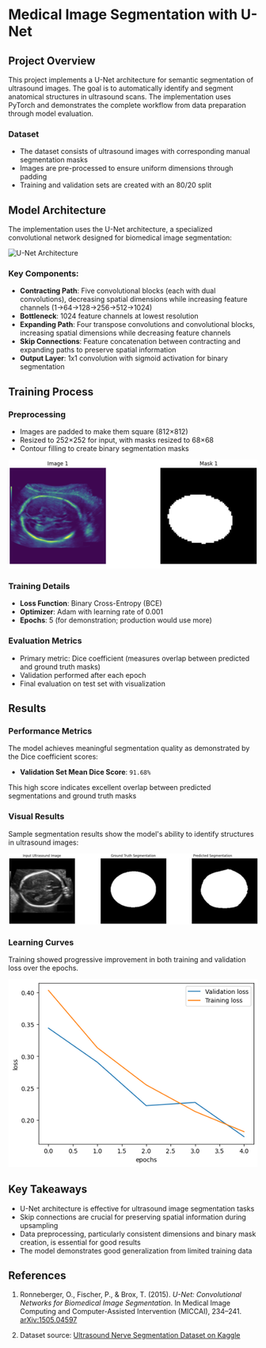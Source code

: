 # Medical Image Segmentation with U-Net

## Project Overview

This project implements a U-Net architecture for semantic segmentation of ultrasound images. The goal is to automatically identify and segment anatomical structures in ultrasound scans. The implementation uses PyTorch and demonstrates the complete workflow from data preparation through model evaluation.

### Dataset
- The dataset consists of ultrasound images with corresponding manual segmentation masks
- Images are pre-processed to ensure uniform dimensions through padding
- Training and validation sets are created with an 80/20 split

## Model Architecture

The implementation uses the U-Net architecture, a specialized convolutional network designed for biomedical image segmentation:

![U-Net Architecture](https://lmb.informatik.uni-freiburg.de/people/ronneber/u-net/u-net-architecture.png)

### Key Components:
- **Contracting Path**: Five convolutional blocks (each with dual convolutions), decreasing spatial dimensions while increasing feature channels (1→64→128→256→512→1024)
- **Bottleneck**: 1024 feature channels at lowest resolution
- **Expanding Path**: Four transpose convolutions and convolutional blocks, increasing spatial dimensions while decreasing feature channels
- **Skip Connections**: Feature concatenation between contracting and expanding paths to preserve spatial information
- **Output Layer**: 1x1 convolution with sigmoid activation for binary segmentation

## Training Process

### Preprocessing
- Images are padded to make them square (812×812)
- Resized to 252×252 for input, with masks resized to 68×68
- Contour filling to create binary segmentation masks
  
![Sample](results/sample.png)

### Training Details
- **Loss Function**: Binary Cross-Entropy (BCE)
- **Optimizer**: Adam with learning rate of 0.001
- **Epochs**: 5 (for demonstration; production would use more)

### Evaluation Metrics
- Primary metric: Dice coefficient (measures overlap between predicted and ground truth masks)
- Validation performed after each epoch
- Final evaluation on test set with visualization

## Results

### Performance Metrics
The model achieves meaningful segmentation quality as demonstrated by the Dice coefficient scores:
- **Validation Set Mean Dice Score**: `91.68%`

This high score indicates excellent overlap between predicted segmentations and ground truth masks


### Visual Results
Sample segmentation results show the model's ability to identify structures in ultrasound images:

![Sample Segmentations](results/seg_sample.png)

### Learning Curves
Training showed progressive improvement in both training and validation loss over the epochs.

![learning_curve](results/curve.png)

## Key Takeaways

- U-Net architecture is effective for ultrasound image segmentation tasks
- Skip connections are crucial for preserving spatial information during upsampling
- Data preprocessing, particularly consistent dimensions and binary mask creation, is essential for good results
- The model demonstrates good generalization from limited training data

## References

1. Ronneberger, O., Fischer, P., & Brox, T. (2015). *U-Net: Convolutional Networks for Biomedical Image Segmentation*. In Medical Image Computing and Computer-Assisted Intervention (MICCAI), 234–241. [arXiv:1505.04597](https://arxiv.org/abs/1505.04597)

2. Dataset source: [Ultrasound Nerve Segmentation Dataset on Kaggle](https://www.kaggle.com/competitions/ultrasound-nerve-segmentation/data)

